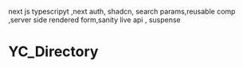 next js typescripyt ,next auth, shadcn, search params,reusable comp ,server side rendered form,sanity live api , suspense
# YC_Directory
